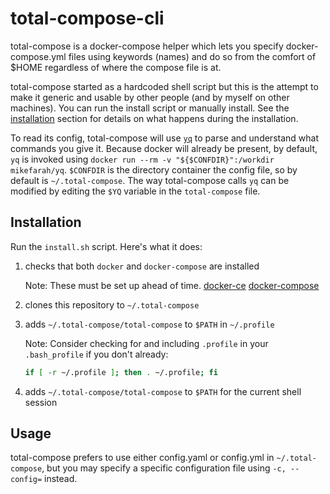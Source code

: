 # total-compose-cli

total-compose is a docker-compose helper which lets you specify docker-compose.yml files using
keywords (names) and do so from the comfort of $HOME regardless of where the compose file
is at. 

total-compose started as a hardcoded shell script but this is the attempt to make it generic and
usable by other people (and by myself on other machines). You can run the install script or
manually install. See the [installation](#installation) section for details on what happens during
the installation.

To read its config, total-compose will use [`yq`](http://mikefarah.github.io/yq/)
to parse and understand what commands you give it. Because docker will already be present, 
by default, `yq` is invoked using `docker run --rm -v "${$CONFDIR}":/workdir mikefarah/yq`.
`$CONFDIR` is the directory container the config file, so by default is `~/.total-compose`.
The way total-compose calls `yq` can be modified by editing the `$YQ` variable in the 
`total-compose` file.

## Installation

Run the `install.sh` script. Here's what it does:

1. checks that both `docker` and `docker-compose` are installed

	Note: These must be set up ahead of time.
	[docker-ce](https://docs.docker.com/engine/install/) 
	[docker-compose](https://docs.docker.com/compose/install/)

2. clones this repository to `~/.total-compose`
3. adds `~/.total-compose/total-compose` to `$PATH` in `~/.profile`

	Note: Consider checking for and including `.profile` in your `.bash_profile` if you don't already:

	```bash
	if [ -r ~/.profile ]; then . ~/.profile; fi
	```

4. adds `~/.total-compose/total-compose` to `$PATH` for the current shell session

## Usage

total-compose prefers to use either config.yaml or config.yml in `~/.total-compose`, 
but you may specify a specific configuration file using `-c, --config=` instead.
